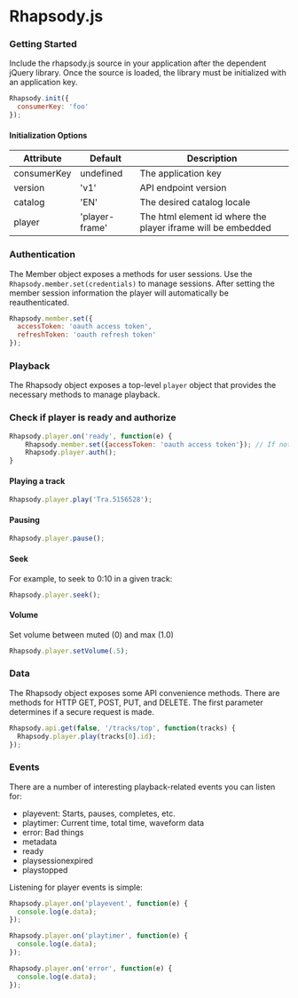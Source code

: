 # Rhapsody.js

### Getting Started
Include the rhapsody.js source in your application after the dependent jQuery library. Once the source is loaded, the library must be initialized with an application key.

```javascript
Rhapsody.init({
  consumerKey: 'foo'
});
```

#### Initialization Options
| Attribute      | Default        | Description   |
| -------------- | -------------- | ------------- |
| consumerKey    | undefined      | The application key |
| version        | 'v1'           | API endpoint version |
| catalog        | 'EN'           | The desired catalog locale |
| player         | 'player-frame' | The html element id where the player iframe will be embedded |

### Authentication
The Member object exposes a methods for user sessions. Use the `Rhapsody.member.set(credentials)` to manage sessions. After setting the member session information the player will automatically be reauthenticated.

```javascript
Rhapsody.member.set({
  accessToken: 'oauth access token',
  refreshToken: 'oauth refresh token'
});
```

### Playback
The Rhapsody object exposes a top-level `player` object that provides the necessary methods to manage playback.

### Check if player is ready and authorize 

```javascript
Rhapsody.player.on('ready', function(e) {
    Rhapsody.member.set({accessToken: 'oauth access token'}); // If not set earlier
    Rhapsody.player.auth();
}
```

#### Playing a track
```javascript
Rhapsody.player.play('Tra.5156528');
```

#### Pausing
```javascript
Rhapsody.player.pause();
```

#### Seek
For example, to seek to 0:10 in a given track:

```javascript
Rhapsody.player.seek();
```

#### Volume

Set volume between muted (0) and max (1.0)

```javascript
Rhapsody.player.setVolume(.5);
```

### Data
The Rhapsody object exposes some API convenience methods. There are methods for HTTP GET, POST, PUT, and DELETE. The first parameter determines if a secure request is made.

```javascript
Rhapsody.api.get(false, '/tracks/top', function(tracks) {
  Rhapsody.player.play(tracks[0].id);
});
```

### Events
There are a number of interesting playback-related events you can listen for:

* playevent: Starts, pauses, completes, etc.
* playtimer: Current time, total time, waveform data
* error: Bad things
* metadata
* ready
* playsessionexpired
* playstopped

Listening for player events is simple:

```javascript
Rhapsody.player.on('playevent', function(e) {
  console.log(e.data);
});

Rhapsody.player.on('playtimer', function(e) {
  console.log(e.data);
});

Rhapsody.player.on('error', function(e) {
  console.log(e.data);
});
```
